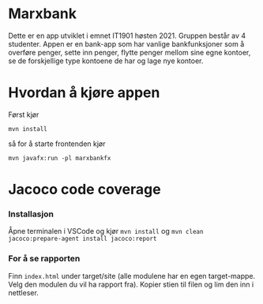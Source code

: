 # Marxbank

Dette er en app utviklet i emnet IT1901 høsten 2021. Gruppen består av 4 studenter. Appen er en bank-app som har vanlige bankfunksjoner som å overføre penger, sette inn penger, flytte penger mellom sine egne kontoer, se de forskjellige type kontoene de har og lage nye kontoer.

# Hvordan å kjøre appen

Først kjør

``` mvn install ```

så for å starte frontenden kjør

``` mvn javafx:run -pl marxbankfx ```

# Jacoco code coverage

### Installasjon

Åpne terminalen i VSCode og kjør ` mvn install ` og ` mvn clean jacoco:prepare-agent install jacoco:report `

### For å se rapporten

Finn ` index.html ` under target/site (alle modulene har en egen target-mappe. Velg den modulen du vil ha rapport fra). Kopier stien til filen og lim den inn i nettleser.





